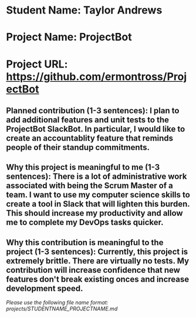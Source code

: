 
# Student Name: Taylor Andrews
# Project Name: ProjectBot
# Project URL: https://github.com/ermontross/ProjectBot

## Planned contribution (1-3 sentences): I plan to add additional features and unit tests to the ProjectBot SlackBot. In particular, I would like to create an accountablity feature that reminds people of their standup commitments.

## Why this project is meaningful to me (1-3 sentences): There is a lot of administrative work associated with being the Scrum Master of a team. I want to use my computer science skills to create a tool in Slack that will lighten this burden. This should increase my productivity and allow me to complete my DevOps tasks quicker. 

## Why this contribution is meaningful to the project (1-3 sentences): Currently, this project is extremely brittle. There are virtually no tests. My contribution will increase confidence that new features don't break existing onces and increase development speed. 

*Please use the following file name format: projects/STUDENTNAME_PROJECTNAME.md*
